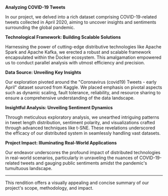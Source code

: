 
**Analyzing COVID-19 Tweets**

In our project, we delved into a rich dataset comprising COVID-19-related tweets collected in April 2020, aiming to uncover insights and sentiments surrounding the global pandemic.

**Technological Framework: Building Scalable Solutions**

Harnessing the power of cutting-edge distributive technologies like Apache Spark and Apache Kafka, we erected a robust and scalable framework encapsulated within the Docker ecosystem. This amalgamation empowered us to conduct parallel analysis with utmost efficiency and precision.

**Data Source: Unveiling Key Insights**

Our exploration pivoted around the "Coronavirus (covid19) Tweets - early April" dataset sourced from Kaggle. We placed emphasis on pivotal aspects such as dynamic scaling, fault tolerance, reliability, and resource sharing to ensure a comprehensive understanding of the data landscape.

**Insightful Analysis: Unveiling Sentiment Dynamics**

Through meticulous exploratory analysis, we unearthed intriguing patterns in tweet length distribution, sentiment polarity, and visualizations crafted through advanced techniques like t-SNE. These revelations underscored the efficacy of our distributed system in seamlessly handling vast datasets.

**Project Impact: Illuminating Real-World Applications**

Our endeavor underscores the profound impact of distributed technologies in real-world scenarios, particularly in unraveling the nuances of COVID-19-related tweets and gauging public sentiments amidst the pandemic's tumultuous landscape.

---

This rendition offers a visually appealing and concise summary of our project's scope, methodology, and impact.
